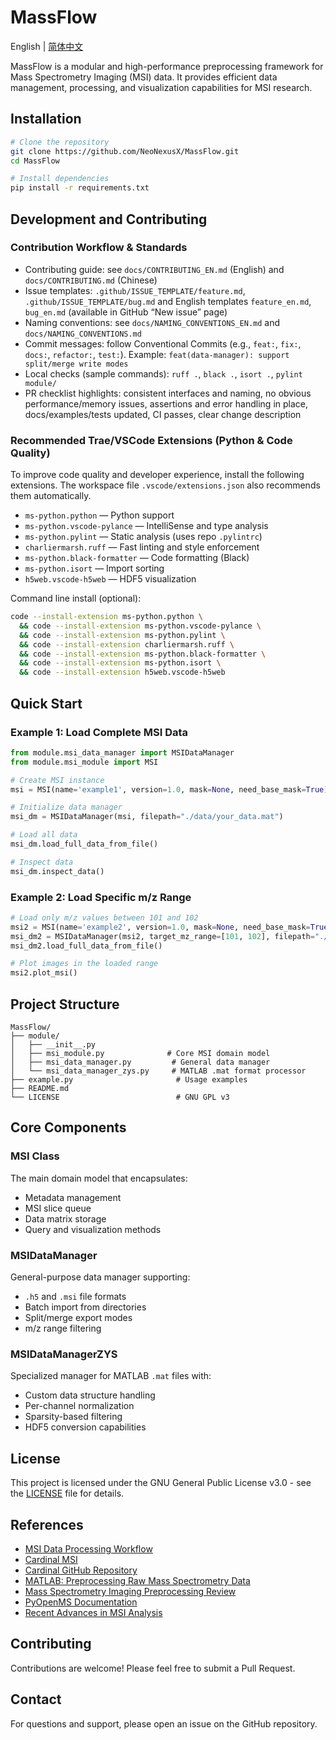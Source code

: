 # MassFlow

English | [简体中文](README_CN.md)

MassFlow is a modular and high-performance preprocessing framework for Mass Spectrometry Imaging (MSI) data. It provides efficient data management, processing, and visualization capabilities for MSI research.

## Installation

```bash
# Clone the repository
git clone https://github.com/NeoNexusX/MassFlow.git
cd MassFlow

# Install dependencies
pip install -r requirements.txt
```

## Development and Contributing

### Contribution Workflow & Standards
- Contributing guide: see `docs/CONTRIBUTING_EN.md` (English) and `docs/CONTRIBUTING.md` (Chinese)
- Issue templates: `.github/ISSUE_TEMPLATE/feature.md`, `.github/ISSUE_TEMPLATE/bug.md` and English templates `feature_en.md`, `bug_en.md` (available in GitHub “New issue” page)
- Naming conventions: see `docs/NAMING_CONVENTIONS_EN.md` and `docs/NAMING_CONVENTIONS.md`
- Commit messages: follow Conventional Commits (e.g., `feat:`, `fix:`, `docs:`, `refactor:`, `test:`). Example: `feat(data-manager): support split/merge write modes`
- Local checks (sample commands): `ruff .`, `black .`, `isort .`, `pylint module/`
- PR checklist highlights: consistent interfaces and naming, no obvious performance/memory issues, assertions and error handling in place, docs/examples/tests updated, CI passes, clear change description

### Recommended Trae/VSCode Extensions (Python & Code Quality)

To improve code quality and developer experience, install the following extensions. The workspace file `.vscode/extensions.json` also recommends them automatically.

- `ms-python.python` — Python support
- `ms-python.vscode-pylance` — IntelliSense and type analysis
- `ms-python.pylint` — Static analysis (uses repo `.pylintrc`)
- `charliermarsh.ruff` — Fast linting and style enforcement
- `ms-python.black-formatter` — Code formatting (Black)
- `ms-python.isort` — Import sorting
- `h5web.vscode-h5web` — HDF5 visualization

Command line install (optional):

```bash
code --install-extension ms-python.python \
  && code --install-extension ms-python.vscode-pylance \
  && code --install-extension ms-python.pylint \
  && code --install-extension charliermarsh.ruff \
  && code --install-extension ms-python.black-formatter \
  && code --install-extension ms-python.isort \
  && code --install-extension h5web.vscode-h5web
```

## Quick Start

### Example 1: Load Complete MSI Data

```python
from module.msi_data_manager import MSIDataManager
from module.msi_module import MSI

# Create MSI instance
msi = MSI(name='example1', version=1.0, mask=None, need_base_mask=True)

# Initialize data manager
msi_dm = MSIDataManager(msi, filepath="./data/your_data.mat")

# Load all data
msi_dm.load_full_data_from_file()

# Inspect data
msi_dm.inspect_data()
```

### Example 2: Load Specific m/z Range

```python
# Load only m/z values between 101 and 102
msi2 = MSI(name='example2', version=1.0, mask=None, need_base_mask=True)
msi_dm2 = MSIDataManager(msi2, target_mz_range=[101, 102], filepath="./data/your_data.mat")
msi_dm2.load_full_data_from_file()

# Plot images in the loaded range
msi2.plot_msi()
```

## Project Structure

```
MassFlow/
├── module/
│   ├── __init__.py
│   ├── msi_module.py              # Core MSI domain model
│   ├── msi_data_manager.py         # General data manager
│   └── msi_data_manager_zys.py     # MATLAB .mat format processor
├── example.py                       # Usage examples
├── README.md
└── LICENSE                          # GNU GPL v3
```

## Core Components

### MSI Class
The main domain model that encapsulates:
- Metadata management
- MSI slice queue
- Data matrix storage
- Query and visualization methods

### MSIDataManager
General-purpose data manager supporting:
- `.h5` and `.msi` file formats
- Batch import from directories
- Split/merge export modes
- m/z range filtering

### MSIDataManagerZYS
Specialized manager for MATLAB `.mat` files with:
- Custom data structure handling
- Per-channel normalization
- Sparsity-based filtering
- HDF5 conversion capabilities

## License

This project is licensed under the GNU General Public License v3.0 - see the [LICENSE](LICENSE) file for details.

## References

- [MSI Data Processing Workflow](https://pleinelune-r.github.io/2025/08/05/MSI%E6%95%B0%E6%8D%AE%E5%A4%84%E7%90%86%E6%B5%81%E7%A8%8B/)
- [Cardinal MSI](https://cardinalmsi.org/)
- [Cardinal GitHub Repository](https://github.com/kuwisdelu/Cardinal/tree/devel/R)
- [MATLAB: Preprocessing Raw Mass Spectrometry Data](https://www.mathworks.com/help/bioinfo/ug/preprocessing-raw-mass-spectrometry-data.html)
- [Mass Spectrometry Imaging Preprocessing Review](https://www.sciencedirect.com/science/article/pii/S0169743921001015)
- [PyOpenMS Documentation](https://pyopenms.readthedocs.io/en/latest/user_guide/background.html#why-use-openms)
- [Recent Advances in MSI Analysis](https://pubs.acs.org/doi/10.1021/jasms.4c00314)

## Contributing

Contributions are welcome! Please feel free to submit a Pull Request.

## Contact

For questions and support, please open an issue on the GitHub repository.